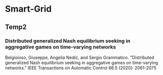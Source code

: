 # Smart-Grid
## Temp2
### Distributed generalized Nash equilibrium seeking in aggregative games on time-varying networks
Belgioioso, Giuseppe, Angelia Nedić, and Sergio Grammatico. "Distributed generalized Nash equilibrium seeking in aggregative games on time-varying networks." IEEE Transactions on Automatic Control 66.5 (2020): 2061-2075
